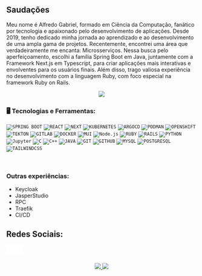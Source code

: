 

## Saudações

Meu nome é Alfredo Gabriel, formado em Ciência da Computação, fanático por tecnologia e apaixonado pelo desenvolvimento de aplicações. Desde 2019, tenho dedicado minha jornada ao aprendizado e ao desenvolvimento de uma ampla gama de projetos. Recentemente, encontrei uma área que verdadeiramente me encanta: Microsserviços. Nessa busca pelo aperfeiçoamento, escolhi a família Spring Boot em Java, juntamente com a Framework Next.js em Typescript, para criar aplicações mais interativas e envolventes para os usuários finais. Além disso, trago valiosa experiência no desenvolvimento com a linguagem Ruby, com foco especial na framework Ruby on Rails.


<p align="center">
  <img src="https://c.tenor.com/GfSX-u7VGM4AAAAC/coding.gif" width="350">
</p>


### 🖥️ Tecnologias e Ferramentas:
<!-- Foto talvez?
<img width="300px" align="right" src="">
-->
<code><img width="40px" src="https://cdn.jsdelivr.net/gh/devicons/devicon/icons/spring/spring-original-wordmark.svg" title = "SPRING BOOT"/></code>
<code><img width="40px" src="https://cdn.jsdelivr.net/gh/devicons/devicon/icons/react/react-original-wordmark.svg" title = "REACT"/></code>
<code><img width="40px" src="https://cdn.jsdelivr.net/gh/devicons/devicon/icons/nextjs/nextjs-original-wordmark.svg" title = "NEXT"/></code>
<code><img width="40px" src="https://cdn.jsdelivr.net/gh/devicons/devicon@latest/icons/kubernetes/kubernetes-line-wordmark.svg" title="KUBERNETES"/></code>
<code><img width="40px" src="https://cdn.jsdelivr.net/gh/devicons/devicon@latest/icons/argocd/argocd-original.svg" title="ARGOCD"/></code>
<code><img width="40px" src="https://cdn.jsdelivr.net/gh/devicons/devicon@latest/icons/podman/podman-original.svg" title="PODMAN"/></code>
<code><img width="40px" src="https://assets.openshift.net/content/subdomain/favicon32x32.png" title="OPENSHIFT"/></code>
<code><img width="40px" src="https://tekton.dev/favicons/favicon.ico" title="TEKTON"/></code>
<code><img width="40px" src="https://cdn.jsdelivr.net/gh/devicons/devicon/icons/gitlab/gitlab-original.svg" title = "GITLAB"/></code>
<code><img width="40px" src="https://cdn.jsdelivr.net/gh/devicons/devicon/icons/docker/docker-original-wordmark.svg" title = "DOCKER"/></code>
<code><img width="40px" src="https://cdn.jsdelivr.net/gh/devicons/devicon/icons/materialui/materialui-original.svg" title = "MUI"/></code>
<code><img width="40px" src="https://cdn.jsdelivr.net/gh/devicons/devicon/icons/nodejs/nodejs-original.svg" title = "Node.js"/></code>
<code><img width="40px" src="https://cdn.jsdelivr.net/gh/devicons/devicon/icons/ruby/ruby-original.svg" title = "RUBY"/></code>
<code><img width="40px" src="https://cdn.jsdelivr.net/gh/devicons/devicon/icons/rails/rails-plain.svg" title = "RAILS"/></code>
<code><img width="40px" src="https://cdn.jsdelivr.net/gh/devicons/devicon/icons/python/python-original.svg" title = "PYTHON"/></code>
<code><img width="40px" src="https://cdn.jsdelivr.net/gh/devicons/devicon/icons/jupyter/jupyter-original-wordmark.svg" title = "Jupyter"/></code>
<code><img width="40px" src="https://cdn.jsdelivr.net/gh/devicons/devicon/icons/c/c-original.svg" title = "C"/></code>
<code><img width="40px" src="https://cdn.jsdelivr.net/gh/devicons/devicon/icons/cplusplus/cplusplus-original.svg" title = "C++"/></code>
<code><img width="40px" src="https://cdn.jsdelivr.net/gh/devicons/devicon/icons/java/java-original.svg" title = "JAVA"/></code>
<code><img width="40px" src="https://cdn.jsdelivr.net/gh/devicons/devicon/icons/git/git-original.svg" title = "GIT"/></code>
<code><img width="40px" src="https://cdn.jsdelivr.net/gh/devicons/devicon/icons/github/github-original.svg" title = "GITHUB"/></code>
<code><img width="40px" src="https://cdn.jsdelivr.net/gh/devicons/devicon/icons/mysql/mysql-original.svg" title = "MYSQL"/></code>
<code><img width="40px" src="https://cdn.jsdelivr.net/gh/devicons/devicon/icons/postgresql/postgresql-original-wordmark.svg" title = "POSTGRESQL"/></code>
<code><img width="40px" src="https://cdn.jsdelivr.net/gh/devicons/devicon/icons/tailwindcss/tailwindcss-original-wordmark.svg" title = "TAILWINDCSS"/></code>

</br>

### Outras experiências:

* Keycloak
* JasperStudio
* RPC
* Traefik
* CI/CD

## Redes Sociais:

<a href="https://www.instagram.com/amgabriel1" target="_blank">
  <img align="left" alt="Instagram" width="22px" src="https://github.com/Aakarsh-B/trying-repos/blob/master/insta.svg" target="_blank" />
</a>

<a href="https://www.linkedin.com/in/alfredo-gabriel-de-sousa-oliveia/" target="_blank">
  <img align="left" alt="LinkedIn" width="22px" src="https://github.com/Aakarsh-B/trying-repos/blob/master/linkedin.svg" target="_blank" />
</a>

</br>
 
##
<p align="center">
<a href="https://github.com/alverad-katsuro">
  <img height="180em" src="https://github-readme-stats-eight-theta.vercel.app/api?username=alverad-katsuro&show_icons=true&theme=algolia&include_all_commits=true&count_private=true"/>
  <img height="180em" src="https://github-readme-stats-eight-theta.vercel.app/api/top-langs/?username=alverad-katsuro&layout=compact&langs_count=8&theme=algolia"/>
</a>
</p>
